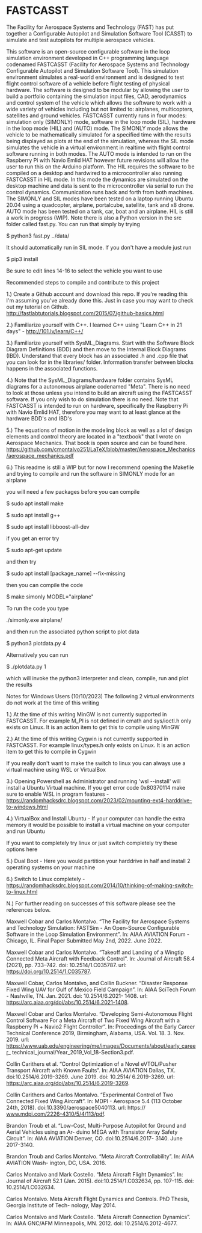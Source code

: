 # FASTCASST
The Facility for Aerospace Systems and Technology (FAST) has put together a Configurable Autopilot and Simulation Software Tool (CASST) to simulate and test autopilots for multiple aerospace vehicles.

This software is an open-source configurable software in the loop simulation environment developed in C++ programming language codenamed FASTCASST (Facility for
Aerospace Systems and Technology Configurable Autopilot and Simulation Software Tool). This simulation environment simulates a real-world environment and is designed to test flight control software of a vehicle before flight testing of physical hardware. The software is designed to be modular by allowing the user to build a portfolio containing the simulation input files, CAD, aerodynamics and control system of the vehicle which allows the software to work with a wide variety of vehicles including but not limited to: airplanes, multicopters, satellites and ground vehicles. FASTCASST currently runs in four modes: simulation only (SIMONLY) mode, software in the loop mode (SIL), hardware in the loop mode (HIL) and (AUTO) mode. The SIMONLY mode allows the vehicle to be mathematically simulated for a specified time with the results being displayed as plots at the end of the simulation, whereas the SIL mode simulates the vehicle in a virtual environment in realtime with flight control software running in both modes. The AUTO mode is intended to run on the Raspberry Pi with Navio Emlid HAT however future revisions will allow the user to run this on the Arduino platform. The HIL requires the software to be compiled on a desktop and hardwired to a microcontroller also running FASTCASST in HIL mode. In this mode the dynamics are simulated on the desktop machine and data is sent to the microcontroller via serial to run the control dynamics. Communication runs back and forth from both machines. The SIMONLY and SIL modes have been tested on a laptop running Ubuntu 20.04 using a quadcopter, airplane, portalcube, satellite, tank and x8 drone. AUTO mode has been tested on a tank, car, boat and an airplane. HIL is still a work in progress (WIP). Note there is also a Python version in the src folder called fast.py. You can run that simply by trying

$ python3 fast.py ../data/

It should automatically run in SIL mode. If you don't have a module just run 

$ pip3 install <module name>

Be sure to edit lines 14-16 to select the vehicle you want to use

Recommended steps to compile and contribute to this project

1.) Create a Github account and download this repo. If you're reading this I'm assuming you've already done this. Just in case you may want to check out my tutorial on Github. http://fastlabtutorials.blogspot.com/2015/07/github-basics.html

2.) Familiarize yourself with C++. I learned C++ using "Learn C++ in 21 days" - http://101.lv/learn/C++/

3.) Familiarize yourself with SysML_Diagrams. Start with the Software Block Diagram Definitions (BDD) and then move to the Internal Block Diagrams (IBD). Understand that every block has an associated .h and .cpp file that you can look for in the libraries/ folder. Information transfer between blocks happens in the associated functions. 

4.) Note that the SysML_Diagrams/hardware folder contains SysML diagrams for a autonomous airplane codenamed "Meta". There is no need to look at those unless you intend to build an aircraft using the FASTCASST software. If you only wish to do simulation there is no need. Note that FASTCASST is intended to run on hardware, specifically the Raspberry Pi with Navio Emlid HAT, therefore you may want to at least glance at the hardware BDD's and IBD's

5.) The equations of motion in the modeling block as well as a lot of design elements and control theory are located in a "textbook" that I wrote on Aerospace Mechanics. That book is open source and can be found here. https://github.com/cmontalvo251/LaTeX/blob/master/Aerospace_Mechanics/aerospace_mechanics.pdf

6.) This readme is still a WIP but for now I recommend opening the Makefile and trying to compile and run the software in SIMONLY mode for an airplane

you will need a few packages before you can compile

$ sudo apt install make

$ sudo apt install g++

$ sudo apt install libboost-all-dev

if you get an error try

$ sudo apt-get update 

and then try 

$ sudo apt install [package_name] --fix-missing

then you can compile the code

$ make simonly MODEL="airplane"

To run the code you type

./simonly.exe airplane/

and then run the associated python script to plot data

$ python3 plotdata.py 4

Alternatively you can run

$ ./plotdata.py 1

which will invoke the python3 interpreter and clean, compile, run and plot the results

Notes for Windows Users (10/10/2023)
The following 2 virtual environments do not work at the time of this writing

1.) At the time of this writing MinGW is not currently supported in FASTCASST. For example M_PI is not defined in cmath and sys/ioctl.h only exists on Linux. It is an action item to get this to compile using MinGW

2.) At the time of this writing Cygwin is not currently supported in FASTCASST. For example linux/types.h only exists on Linux. It is an action item to get this to compile in Cygwin

If you really don't want to make the switch to linux you can always use a virtual machine using WSL or VirtualBox

3.) Opening Powershell as Administrator and running 'wsl --install' will install a Ubuntu Virtual machine. If you get error code 0x80370114 make sure to enable WSL in program features - https://randomhacksdrc.blogspot.com/2023/02/mounting-ext4-harddrive-to-windows.html 

4.) VirtualBox and Install Ubuntu - If your computer can handle the extra memory it would be possible to install a virtual machine on your computer and run Ubuntu

If you want to completely try linux or just switch completely try these options here

5.) Dual Boot - Here you would partition your harddrive in half and install 2 operating systems on your machine

6.) Switch to Linux completely - https://randomhacksdrc.blogspot.com/2014/10/thinking-of-making-switch-to-linux.html

N.) For further reading on successes of this software please see the references below.

Maxwell Cobar and Carlos Montalvo. “The Facility for Aerospace Systems and Technology Simulation:
FASTSim - An Open-Source Configurable Software in the Loop Simulation Environment”. In: AIAA
AVIATION Forum - Chicago, IL. Final Paper Submitted May 2nd, 2022. June 2022.
 
Maxwell Cobar and Carlos Montalvo. “Takeoff and Landing of a Wingtip Connected Meta Aircraft
with Feedback Control”. In: Journal of Aircraft 58.4 (2021), pp. 733–742. doi: 10.2514/1.C035787.
url: https://doi.org/10.2514/1.C035787.

Maxwell Cobar, Carlos Montalvo, and Collin Buckner. “Disaster Response Fixed Wing UAV for Gulf of
Mexico Field Campaign”. In: AIAA SciTech Forum - Nashville, TN. Jan. 2021. doi: 10.2514/6.2021-
1408. url: https://arc.aiaa.org/doi/abs/10.2514/6.2021-1408.

Maxwell Cobar and Carlos Montalvo. “Developing Semi-Autonomous Flight Control Software For a
Meta Aircraft of Two Fixed Wing Aircraft with a Raspberry Pi + Navio2 Flight Controller”. In:
Proceedings of the Early Career Technical Conference 2019, Birmingham, Alabama, USA. Vol. 18. 3.
Nov. 2019. url: https://www.uab.edu/engineering/me/images/Documents/about/early_career_
technical_journal/Year_2019_Vol_18-Section3.pdf.

Collin Carithers et al. “Control Optimization of a Novel eVTOL/Pusher Transport Aircraft with
Known Faults”. In: AIAA AVIATION Dallas, TX. doi:10.2514/6.2019-3269. June 2019. doi: 10.2514/
6.2019-3269. url: https://arc.aiaa.org/doi/abs/10.2514/6.2019-3269.

Collin Carithers and Carlos Montalvo. “Experimental Control of Two Connected Fixed Wing Aircraft”.
In: MDPI - Aerospace 5.4 (113 October 24th, 2018). doi:10.3390/aerospace5040113. url: https://
www.mdpi.com/2226-4310/5/4/113/pdf.

Brandon Troub et al. “Low-Cost, Multi-Purpose Autopilot for Ground and Aerial Vehicles using an Ar-
duino MEGA with Transistor Array Safety Circuit”. In: AIAA AVIATION Denver, CO. doi:10.2514/6.2017-
3140. June 2017-3140.

Brandon Troub and Carlos Montalvo. “Meta Aircraft Controllability”. In: AIAA AVIATION Wash-
ington, DC, USA. 2016.

Carlos Montalvo and Mark Costello. “Meta Aircraft Flight Dynamics”. In: Journal of Aircraft 52.1
(Jan. 2015). doi:10.2514/1.C032634, pp. 107–115. doi: 10.2514/1.C032634.

Carlos Montalvo. Meta Aircraft Flight Dynamics and Controls. PhD Thesis, Georgia Institute of Tech-
nology, May 2014.

Carlos Montalvo and Mark Costello. “Meta Aircraft Connection Dynamics”. In: AIAA GNC/AFM
Minneapolis, MN. 2012. doi: 10.2514/6.2012-4677.
